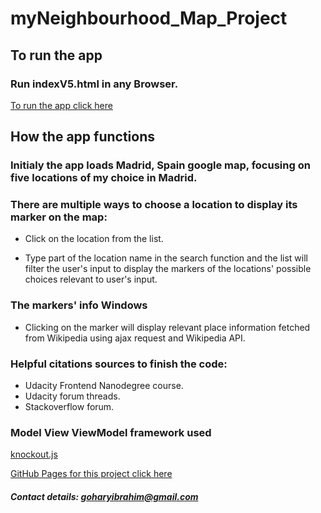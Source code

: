 # myNeighbourhood_Map_Project

## To run the app

### Run indexV5.html in any Browser.

[To run the app click here](https://ibrahimg88.github.io/myNeighbourhood_Map_Project/indexV5.html)

## How the app functions

### Initialy the app loads Madrid, Spain google map, focusing on five locations of my choice in Madrid.

### There are multiple ways to choose a location to display its marker on the map:

- Click on the location from the list.

- Type part of the location name in the search function and the list will filter the user's input to display the markers of the locations' possible choices relevant to user's input.

### The markers' info Windows

- Clicking on the marker will display relevant place information fetched from Wikipedia using ajax request and Wikipedia API.

### Helpful citations sources to finish the code:

- Udacity Frontend Nanodegree course.
- Udacity forum threads.
- Stackoverflow forum.

### Model View ViewModel framework used

[knockout.js](http://knockoutjs.com/)



[GitHub Pages for this project click here](https://ibrahimg88.github.io/myNeighbourhood_Map_Project/)

##### Contact details: goharyibrahim@gmail.com
